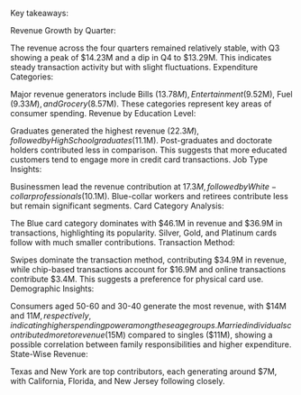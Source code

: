 Key takeaways:

Revenue Growth by Quarter:

The revenue across the four quarters remained relatively stable, with Q3 showing a peak of $14.23M and a dip in Q4 to $13.29M. This indicates steady transaction activity but with slight fluctuations.
Expenditure Categories:

Major revenue generators include Bills ($13.78M), Entertainment ($9.52M), Fuel ($9.33M), and Grocery ($8.57M). These categories represent key areas of consumer spending.
Revenue by Education Level:

Graduates generated the highest revenue ($22.3M), followed by High School graduates ($11.1M). Post-graduates and doctorate holders contributed less in comparison. This suggests that more educated customers tend to engage more in credit card transactions.
Job Type Insights:

Businessmen lead the revenue contribution at $17.3M, followed by White-collar professionals ($10.1M). Blue-collar workers and retirees contribute less but remain significant segments.
Card Category Analysis:

The Blue card category dominates with $46.1M in revenue and $36.9M in transactions, highlighting its popularity. Silver, Gold, and Platinum cards follow with much smaller contributions.
Transaction Method:

Swipes dominate the transaction method, contributing $34.9M in revenue, while chip-based transactions account for $16.9M and online transactions contribute $3.4M. This suggests a preference for physical card use.
Demographic Insights:

Consumers aged 50-60 and 30-40 generate the most revenue, with $14M and $11M, respectively, indicating higher spending power among these age groups.
Married individuals contributed more to revenue ($15M) compared to singles ($11M), showing a possible correlation between family responsibilities and higher expenditure.
State-Wise Revenue:

Texas and New York are top contributors, each generating around $7M, with California, Florida, and New Jersey following closely.
